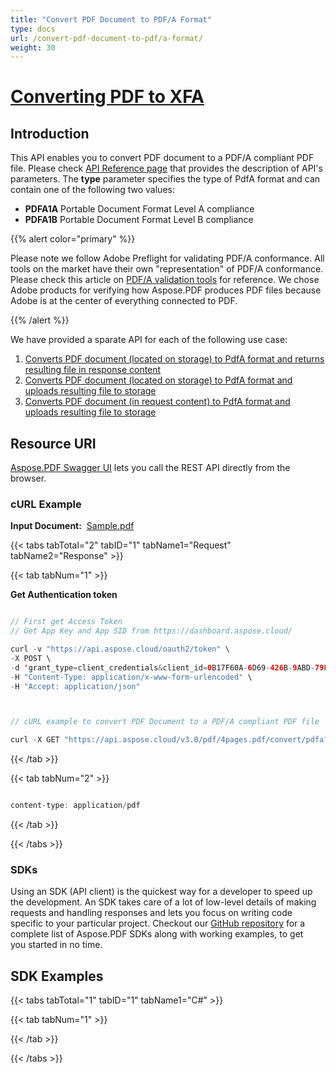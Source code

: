 ```yaml
---
title: "Convert PDF Document to PDF/A Format"
type: docs
url: /convert-pdf-document-to-pdf/a-format/
weight: 30
---
```


# <ins> **Converting PDF to XFA**

## **Introduction**
This API enables you to convert PDF document to a PDF/A compliant PDF file. Please check [API Reference page](https://apireference.aspose.cloud/pdf/#!/Convert/PutPdfInRequestToPdfA) that provides the description of API's parameters. The **type** parameter specifies the type of PdfA format and can contain one of the following two values:

- **PDFA1A** Portable Document Format Level A compliance
- **PDFA1B** Portable Document Format Level B compliance

{{% alert color="primary" %}} 

Please note we follow Adobe Preflight for validating PDF/A conformance. All tools on the market have their own "representation" of PDF/A conformance. Please check this article on [PDF/A validation tools](http://wiki.opf-labs.org/display/SPR/PDFA+Validation+tools+give+different+results) for reference. We chose Adobe products for verifying how Aspose.PDF produces PDF files because Adobe is at the center of everything connected to PDF.

{{% /alert %}} 

We have provided a sparate API for each of the following use case:

1. [Converts PDF document (located on storage) to PdfA format and returns resulting file in response content](https://apireference.aspose.cloud/pdf/#!/Convert/GetPdfInStorageToPdfA)
1. [Converts PDF document (located on storage) to PdfA format and uploads resulting file to storage](https://apireference.aspose.cloud/pdf/#!/Convert/PutPdfInStorageToPdfA)
1. [Converts PDF document (in request content) to PdfA format and uploads resulting file to storage](https://apireference.aspose.cloud/pdf/#!/Convert/PutPdfInRequestToPdfA)
## **Resource URI**
[Aspose.PDF Swagger UI](https://apireference.aspose.cloud/pdf/#!/Convert/PutPdfInRequestToPdfA) lets you call the REST API directly from the browser.
### **cURL Example**
**Input Document:**  [Sample.pdf](https://github.com/aspose-pdf-cloud/aspose-pdf-cloud-dotnet/blob/master/pdf/attachments/4pages.pdf)


{{< tabs tabTotal="2" tabID="1" tabName1="Request" tabName2="Response" >}}

{{< tab tabNum="1" >}}

**Get Authentication token**

```java

// First get Access Token
// Get App Key and App SID from https://dashboard.aspose.cloud/

curl -v "https://api.aspose.cloud/oauth2/token" \
-X POST \
-d 'grant_type=client_credentials&client_id=0B17F60A-6D69-426B-9ABD-79F35A6E9F7B&client_secret=53b8b19adffa41a3e87dbbd8858977ae' \
-H "Content-Type: application/x-www-form-urlencoded" \
-H "Accept: application/json"



// cURL example to convert PDF Document to a PDF/A compliant PDF file

curl -X GET "https://api.aspose.cloud/v3.0/pdf/4pages.pdf/convert/pdfa?type=PDFA1A" -H "accept: multipart/form-data" -H "authorization: Bearer eyJhbGciOiJSUzI1NiIsInR5cCI6IkpXVCJ9.eyJuYmYiOjE1OTQwMjQ5OTIsImV4cCI6MTU5NDExMTM5MiwiaXNzIjoiaHR0cHM6Ly9hcGkuYXNwb3NlLmNsb3VkIiwiYXVkIjpbImh0dHBzOi8vYXBpLmFzcG9zZS5jbG91ZC9yZXNvdXJjZXMiLCJhcGkucGxhdGZvcm0iLCJhcGkucHJvZHVjdHMiLCJhcGkuc3RvcmFnZSJdLCJjbGllbnRfaWQiOiJiZmM1MzQyOS01NzkwLTRhZTUtOGE5Ni04OWVjYWJlNGIyYTAiLCJjbGllbnRfZGVmYXVsdF9zdG9yYWdlIjoiMjVDNDNBNUMtMEQ1RS00MjFCLTlGMTUtQjRCNzY0RDRCMEVEIiwiY2xpZW50X2lkU3J2SWQiOiI0MDQ4OTkiLCJzY29wZSI6WyJhcGkucGxhdGZvcm0iLCJhcGkucHJvZHVjdHMiLCJhcGkuc3RvcmFnZSJdfQ.AJBRmS7IdnYG8Flw0J-xNMsT4k4iB2tWxPnbh72QEX5-GiiGKBLl1gGk2KQ1hSRurHtf69vmWuZtlXmpwdsdrLRJ2IsGvExsOfTQpDIbmSx8snxyxKiBeRaQeOs9XiJ11AeOKyRL4Fw2ilOpGiaxtlG-zhN-BV5IfZH3-TUJJ7GPHe4H1wGFSCTuU__E4rpTByWFfrf0Qs1iy81RtNWSa2ggV9tQHu_9B9EWkpibDThBWfxL4Sx4qQAJI_2iMA9yId2sYKibTVqocK4wNmwOnYUP3-UqeH4Oe0PtZnRDvwxwWBWfuhGwWQq5cc2cZf9ntfj4Qx_OSvtUCs0dAUm_6Q"

```

{{< /tab >}}

{{< tab tabNum="2" >}}

```java

content-type: application/pdf 

```

{{< /tab >}}

{{< /tabs >}}
### **SDKs**
Using an SDK (API client) is the quickest way for a developer to speed up the development. An SDK takes care of a lot of low-level details of making requests and handling responses and lets you focus on writing code specific to your particular project. Checkout our [GitHub repository](https://github.com/aspose-pdf-cloud) for a complete list of Aspose.PDF SDKs along with working examples, to get you started in no time.
## **SDK Examples**
{{< tabs tabTotal="1" tabID="1" tabName1="C#"  >}}

{{< tab tabNum="1" >}}


{{< /tab >}}


{{< /tabs >}}
